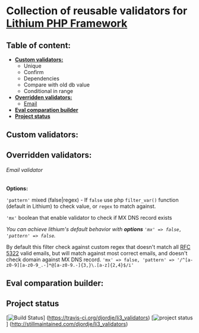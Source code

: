 # Collection of reusable validators for [Lithium PHP Framework](https://github.com/UnionOfRAD/lithium)

## Table of content:

* **[Custom validators:](#custom-validators)**
  * Unique
  * Confirm
  * Dependencies
  * Compare with old db value
  * Conditional in range
* **[Overridden validators:](#overridden-validators)**
  * [Email](#email-validator)
* **[Eval comparation builder](#eval-comparation-builder)**
* **[Project status](#project-status)**

## Custom validators:

## Overridden validators:

###### Email validator

**Options:**

`'pattern'` mixed (false|regex) - If `false` use php `filter_var()` function (default in Lithium)
to check value, or `regex` to match against.

`'mx'` boolean that enable validator to check if MX DNS record exists

*You can achieve lithium's default behavior with __options__ `'mx' => false, 'pattern' => false`.*

By default this filter check against custom regex that doesn't match all
[RFC 5322](http://tools.ietf.org/html/rfc5322) valid  emails, but will match against most correct
emails, and doesn't check domain against MX DNS record.
`'mx' => false, 'pattern' => '/^[a-z0-9][a-z0-9_.-]*@[a-z0-9.-]{3,}\.[a-z]{2,4}$/i'`

## Eval comparation builder:

## Project status

[![Build Status](https://travis-ci.org/djordje/li3_validators.png?branch=master)]
(https://travis-ci.org/djordje/li3_validators)
[![project status](http://stillmaintained.com/djordje/li3_validators.png)]
(http://stillmaintained.com/djordje/li3_validators)
